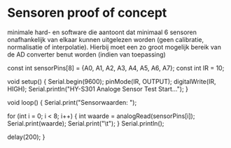 # Sensoren proof of concept

minimale hard- en software die aantoont dat minimaal 6 sensoren onafhankelijk van elkaar kunnen uitgelezen worden (geen calibratie, normalisatie of interpolatie). Hierbij moet een zo groot mogelijk bereik van de AD converter benut worden (indien van toepassing)

const int sensorPins[8] = {A0, A1, A2, A3, A4, A5, A6, A7};
const int IR = 10;

void setup() {
  Serial.begin(9600);
  pinMode(IR, OUTPUT);
  digitalWrite(IR, HIGH);
  Serial.println("HY-S301 Analoge Sensor Test Start...");
}

void loop() {
  Serial.print("Sensorwaarden: ");

  for (int i = 0; i < 8; i++) {
    int waarde = analogRead(sensorPins[i]);
    Serial.print(waarde);
    Serial.print("\t");
  }
  Serial.println();

  delay(200);
}
